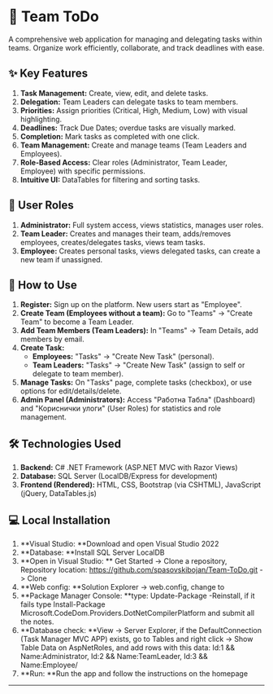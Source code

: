 # 🚀 Team ToDo

A comprehensive web application for managing and delegating tasks within teams. Organize work efficiently, collaborate, and track deadlines with ease.

## ✨ Key Features

1.  **Task Management:** Create, view, edit, and delete tasks.
2.  **Delegation:** Team Leaders can delegate tasks to team members.
3.  **Priorities:** Assign priorities (Critical, High, Medium, Low) with visual highlighting.
4.  **Deadlines:** Track Due Dates; overdue tasks are visually marked.
5.  **Completion:** Mark tasks as completed with one click.
6.  **Team Management:** Create and manage teams (Team Leaders and Employees).
7.  **Role-Based Access:** Clear roles (Administrator, Team Leader, Employee) with specific permissions.
8.  **Intuitive UI:** DataTables for filtering and sorting tasks.

## 👥 User Roles

1.  **Administrator:** Full system access, views statistics, manages user roles.
2.  **Team Leader:** Creates and manages their team, adds/removes employees, creates/delegates tasks, views team tasks.
3.  **Employee:** Creates personal tasks, views delegated tasks, can create a new team if unassigned.

## 🚀 How to Use

1.  **Register:** Sign up on the platform. New users start as "Employee".
2.  **Create Team (Employees without a team):** Go to "Teams" -> "Create Team" to become a Team Leader.
3.  **Add Team Members (Team Leaders):** In "Teams" -> Team Details, add members by email.
4.  **Create Task:**
    * **Employees:** "Tasks" -> "Create New Task" (personal).
    * **Team Leaders:** "Tasks" -> "Create New Task" (assign to self or delegate to team member).
5.  **Manage Tasks:** On "Tasks" page, complete tasks (checkbox), or use options for edit/details/delete.
6.  **Admin Panel (Administrators):** Access "Работна Табла" (Dashboard) and "Кориснички улоги" (User Roles) for statistics and role management.

## 🛠️ Technologies Used

1.  **Backend:** C# .NET Framework (ASP.NET MVC with Razor Views)
2.  **Database:** SQL Server (LocalDB/Express for development)
3.  **Frontend (Rendered):** HTML, CSS, Bootstrap (via CSHTML), JavaScript (jQuery, DataTables.js)

## 💻 Local Installation
1.   **Visual Studio: **Download and open Visual Studio 2022
2.   **Database: **Install SQL Server LocalDB
3.   **Open in Visual Studio: ** Get Started -> Clone a repository, Repository location: https://github.com/spasovskibojan/Team-ToDo.git -> Clone
4.   **Web config: **Solution Explorer -> web.config, change <add name="DefaultConnection" connectionString="Data Source=(LocalDb)\MSSQLLocalDB;AttachDbFilename=|DataDirectory|\aspnet-IT_Proekt_Proba_Teams-20250607122401.mdf;Initial Catalog=aspnet-IT_Proekt_Proba_Teams-20250607122401;Integrated Security=True" providerName="System.Data.SqlClient" /> to <add name="DefaultConnection" connectionString="Data Source=(LocalDb)\MSSQLLocalDB;Initial Catalog=ITProektProbaTeamsDB;Integrated Security=True" providerName="System.Data.SqlClient" />
5.   **Package Manager Console: **type: Update-Package -Reinstall, if it fails type Install-Package Microsoft.CodeDom.Providers.DotNetCompilerPlatform and submit all the notes.
6.   **Database check: **View -> Server Explorer, if the DefaultConnection (Task Manager MVC APP) exists, go to Tables and right click -> Show Table Data on AspNetRoles, and add rows with this data: Id:1 && Name:Administrator, Id:2 && Name:TeamLeader, Id:3 && Name:Employee/
7.   **Run: **Run the app and follow the instructions on the homepage


---
